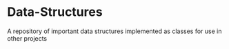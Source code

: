 # Data-Structures


A repository of important data structures implemented as classes for use in other projects
